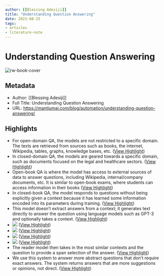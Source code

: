 ```yaml
---
author: [[Blessing Adesiji]]
title: "Understanding Question Answering"
date: 2023-08-25
tags: 
- articles
- literature-note
---
```

# Understanding Question Answering

![rw-book-cover](https://mantiumai.com/wp-content/uploads/2022/11/QA-blog_408552325-1024x506-1.jpeg)

## Metadata
- Author: [[Blessing Adesiji]]
- Full Title: Understanding Question Answering
- URL: https://mantiumai.com/blog/automation/understanding-question-answering/

## Highlights
- For open-domain QA, the models are not restricted to a specific domain. The texts are retrieved from sources such as books, the internet, Wikipedia, tables, graphs, knowledge bases, etc. ([View Highlight](https://read.readwise.io/read/01h4ddfv24a1se54c9b1v73w9t))
- In closed-domain QA, the models are geared towards a specific domain, such as documents focused on the legal and healthcare sectors. ([View Highlight](https://read.readwise.io/read/01gv6q9tm0mhgcdatyx4y46kwk))
- Open-book QA is where the model has access to external sources of data to answer questions, including Wikipedia, internal/company documents, etc. It is similar to open-book exams, where students can access information in their books ([View Highlight](https://read.readwise.io/read/01gv6qb0r5bzex4rfktkz9r5gr))
- In closed-book QA, the model responds to questions without being explicitly given a context because it has learned some information encoded into its parameters during training. ([View Highlight](https://read.readwise.io/read/01h4ddgb4z50p27g5xapaehv9c))
- This model doesn’t extract answers from a context; it generates text directly to answer the question using language models such as GPT-3 and optionally takes a context. ([View Highlight](https://read.readwise.io/read/01gv6qc5k7dbgxax17g7ze3dnh))
- ![](https://mantiumai.com/wp-content/uploads/2022/11/Diagram-2-2.png) ([View Highlight](https://read.readwise.io/read/01gv6qcarhct5pgtqd05cfsqeb))
- ![](https://mantiumai.com/wp-content/uploads/2022/11/Diagram-2-2.png) ([View Highlight](https://read.readwise.io/read/01gv6qcarv9vsw2qknr8y98hze))
- ![](https://mantiumai.com/wp-content/uploads/2022/11/Blank-diagram.png) ([View Highlight](https://read.readwise.io/read/01gv6qcq44qsrcpvmhj46kk3h2))
- ![](https://mantiumai.com/wp-content/uploads/2022/11/Blank-diagram.png) ([View Highlight](https://read.readwise.io/read/01gv6qcq51y34ppskfre8g4fkg))
- The reader model then takes in the most similar contexts and the question to provide a span selection of the answer. ([View Highlight](https://read.readwise.io/read/01gv6rnk0zmja2htbsgg8zm7v7))
- We use this system to answer more abstract questions that don’t require exact answers. The system returns answers that are more suggestions or opinions, not direct. ([View Highlight](https://read.readwise.io/read/01gv6rn3ccfbj2hwa98y7gzjmk))
